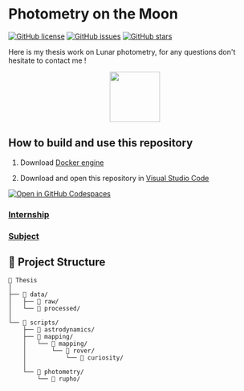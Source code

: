 # Photometry on the Moon

[![GitHub license](https://img.shields.io/github/license/LanceryH/thesis?color=orange)](https://github.com/LanceryH/thesis/blob/main/LICENSE)
[![GitHub issues](https://img.shields.io/github/issues/LanceryH/thesis?color=blue)](https://github.com/LanceryH/thesis/issues)
[![GitHub stars](https://img.shields.io/github/stars/LanceryH/thesis)](https://github.com/LanceryH/thesis/stargazers)

Here is my thesis work on Lunar photometry, for any questions don't hesitate to contact me !

<div align="center">
  <img height="100vh" src="https://github.com/user-attachments/assets/de6d59e9-84b4-46a0-a26f-4dcfc97b4bb0"/>
</div>

## How to build and use this repository

1. Download [Docker engine](https://docs.docker.com/engine/install/)

2. Download and open this repository in [Visual Studio Code](https://code.visualstudio.com/)


[![Open in GitHub Codespaces](https://github.com/codespaces/badge.svg)](https://github.com/codespaces/new?template_repository=LanceryH/thesis)


### [Internship](INTERNSHIP.md)

### [Subject](SUBJECT.md)
## 📁 Project Structure

```text
📁 Thesis
│
├── 📁 data/
│   ├── 📁 raw/
│   └── 📁 processed/
│
└── 📁 scripts/
    ├── 📁 astrodynamics/
    ├── 📁 mapping/
    │   └── 📁 mapping/
    │       └── 📁 rover/
    │           └── 📁 curiosity/
    │
    └── 📁 photometry/
        └── 📁 rupho/
```
